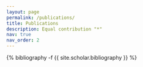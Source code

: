```yaml
---
layout: page
permalink: /publications/
title: Publications
description: Equal contribution "*"
nav: true
nav_order: 2
---
```

<!-- _pages/publications.md -->
<div class="publications">

{% bibliography -f {{ site.scholar.bibliography }} %}

</div>
